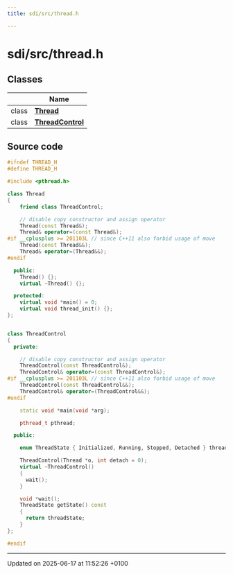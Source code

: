 ```yaml
---
title: sdi/src/thread.h

---
```


# sdi/src/thread.h



## Classes

|                | Name           |
| -------------- | -------------- |
| class | **[Thread](class_thread.md)**  |
| class | **[ThreadControl](class_thread_control.md)**  |




## Source code

```cpp
#ifndef THREAD_H
#define THREAD_H

#include <pthread.h>

class Thread
{
    friend class ThreadControl;

    // disable copy constructor and assign operator
    Thread(const Thread&);
    Thread& operator=(const Thread&);
#if __cplusplus >= 201103L // since C++11 also forbid usage of move
    Thread(const Thread&&);
    Thread& operator=(Thread&&);
#endif

  public:
    Thread() {};
    virtual ~Thread() {};

  protected:
    virtual void *main() = 0;
    virtual void thread_init() {};
};


class ThreadControl
{
  private:

    // disable copy constructor and assign operator
    ThreadControl(const ThreadControl&);
    ThreadControl& operator=(const ThreadControl&);
#if __cplusplus >= 201103L // since C++11 also forbid usage of move
    ThreadControl(const ThreadControl&&);
    ThreadControl& operator=(ThreadControl&&);
#endif

    static void *main(void *arg);

    pthread_t pthread;

  public:

    enum ThreadState { Initialized, Running, Stopped, Detached } threadState;

    ThreadControl(Thread *o, int detach = 0);
    virtual ~ThreadControl()
    {
      wait();
    }

    void *wait();
    ThreadState getState() const
    {
      return threadState;
    }
};

#endif
```


-------------------------------

Updated on 2025-06-17 at 11:52:26 +0100
